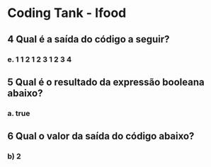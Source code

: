 <h1>Coding Tank - Ifood</h1>

<h2>4 Qual é a saída do código a seguir?</h2>
<h3> e. 1 1 2 1 2 3 1 2 3 4<h3>

<h2> 5 Qual é o resultado da expressão booleana abaixo?</h2>
<h3> a. true</h3>

<h2>6 Qual o valor da saída do código abaixo?</h2>
<h3>b) 2<h3>